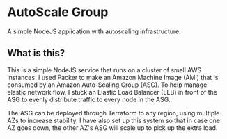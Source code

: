 # AutoScale Group
A simple NodeJS application with autoscaling infrastructure.

## What is this?
This is a simple NodeJS service that runs on a cluster of small AWS instances. I used Packer to
make an Amazon Machine Image (AMI) that is consumed by an Amazon Auto-Scaling Group (ASG). To help
manage elastic network flow, I stuck an Elastic Load Balancer (ELB) in front of the ASG to
evenly distribute traffic to every node in the ASG.

The ASG can be deployed through Terraform to any region, using multiple AZs to increase stability. I
have also set up this system so that in case one AZ goes down, the other AZ's ASG will scale up to
pick up the extra load.
